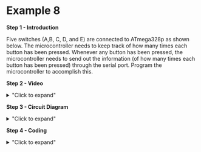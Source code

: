 # Example 8
**Step 1 - Introduction** <br/>

Five switches (A,B, C, D, and E) are connected to ATmega328p as shown
below. The microcontroller needs to keep track of how many times each
button has been pressed. Whenever any button has been pressed, the
microcontroller needs to send out the information (of how many times
each button has been pressed) through the serial port. Program the
microcontroller to accomplish this.

**Step 2 - Video** <br/>

<details>
<summary>"Click to expand"</summary> 

Youtube link here --> https://youtu.be/F4Sa5_ineiI

[![Example 8](https://img.youtube.com/vi/F4Sa5_ineiI/0.jpg)](https://www.youtube.com/watch?v=F4Sa5_ineiI)
</details>

**Step 3 - Circuit Diagram** </br>

<details>
<summary>"Click to expand"</summary>
<p align = "centre">
  <img src="https://github.com/Basitzaky/Embedded_System/blob/main/Week%2004/Example%208/Example%208.PNG" width = "473" height = "400" />   <img src="https://github.com/Basitzaky/Embedded_System/blob/main/Week%2004/Example%208/Example%208.jpg" width = "473" height = "400" />
  
&nbsp; &nbsp; &nbsp; &nbsp; &nbsp; &nbsp; &nbsp; &nbsp; &nbsp; &nbsp; &nbsp; &nbsp; &nbsp; &nbsp; &nbsp; &nbsp; &nbsp; &nbsp; &nbsp; &nbsp; &nbsp; &nbsp; &nbsp; &nbsp; Frtizing &nbsp; &nbsp; &nbsp; &nbsp; &nbsp; &nbsp; &nbsp; &nbsp; &nbsp; &nbsp; &nbsp; &nbsp; &nbsp; &nbsp; &nbsp; &nbsp; &nbsp; &nbsp; &nbsp; &nbsp; &nbsp; &nbsp; &nbsp; &nbsp; &nbsp; &nbsp; &nbsp; &nbsp; &nbsp; &nbsp; &nbsp; &nbsp; &nbsp; &nbsp; &nbsp; &nbsp; &nbsp; &nbsp; &nbsp; &nbsp; &nbsp; &nbsp; &nbsp; &nbsp; &nbsp; &nbsp; &nbsp; &nbsp; &nbsp; &nbsp; &nbsp; Actual &nbsp; &nbsp; &nbsp; &nbsp; &nbsp; &nbsp; &nbsp; &nbsp; &nbsp; &nbsp; &nbsp; &nbsp; &nbsp; &nbsp; &nbsp; &nbsp; &nbsp; &nbsp;
</details>

**Step 4 - Coding** </br>

<details>
<summary>"Click to expand"</summary>
  
![Ex8Cod1](https://user-images.githubusercontent.com/56385955/98258701-27625300-1fbc-11eb-925f-b705a5d711ff.PNG)

![Ex8Cod2](https://user-images.githubusercontent.com/56385955/98258707-28938000-1fbc-11eb-9526-d39529b71464.PNG)

</details>
